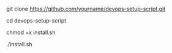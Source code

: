 git clone https://github.com/yourname/devops-setup-script.git

cd devops-setup-script

chmod +x install.sh

./install.sh
